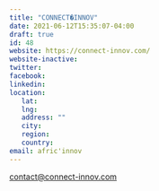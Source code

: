 ```yaml
---
title: "CONNECT�INNOV"
date: 2021-06-12T15:35:07-04:00
draft: true
id: 48
website: https://connect-innov.com/
website-inactive: 
twitter: 
facebook: 
linkedin: 
location: 
   lat: 
   lng: 
   address: ""
   city: 
   region: 
   country: 
email: afric'innov
---
```

contact@connect-innov.com
